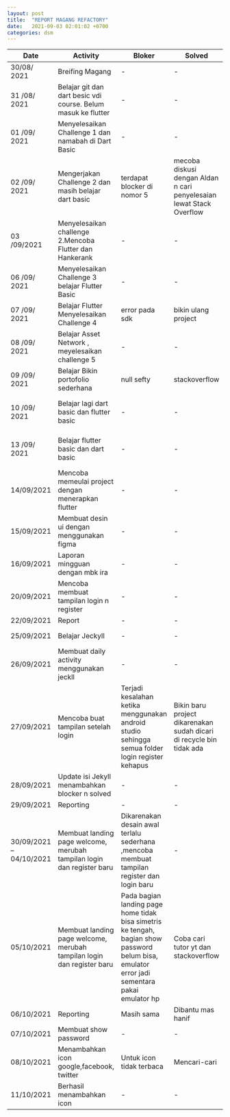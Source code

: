 ```yaml
---
layout: post
title:  "REPORT MAGANG REFACTORY"
date:   2021-09-03 02:01:02 +0700
categories: dsm
---
```

| Date | Activity | Bloker | Solved | Repository |
| --- | --- | --- | --- | --- |
| 30/08/ 2021 | Breifing Magang | - | - | - |
| 31 /08/ 2021 | Belajar git dan dart besic vdi course. Belum masuk ke flutter | - | - | [https://github.com/thefvnday/Dart\_Basic.git](https://github.com/thefvnday/Dart_Basic.git) |
| 01 /09/ 2021 | Menyelesaikan Challenge 1 dan namabah di Dart Basic | - | - | [https://github.com/thefvnday/RefactoryChallengeDay1Portofolio.github.io.git](https://github.com/thefvnday/RefactoryChallengeDay1Portofolio.github.io.git) |
| 02 /09/ 2021 | Mengerjakan Challenge 2 dan masih belajar dart basic | terdapat blocker di nomor 5 | mecoba diskusi dengan Aldan n cari penyelesaian lewat Stack Overflow | [https://github.com/thefvnday/RefactoryChallengeDay2.git](https://github.com/thefvnday/RefactoryChallengeDay2.git) |
| 03 /09/2021 | Menyelesaikan challenge 2.Mencoba Flutter dan Hankerank | - | - | [https://github.com/thefvnday/RefactoryChallengeDay2.git](https://github.com/thefvnday/RefactoryChallengeDay2.git) |
| 06 /09/ 2021 | Menyelesaikan Challenge 3 belajar Flutter Basic | - | - | [https://github.com/thefvnday/RefactoryChallengeDay3.git](https://github.com/thefvnday/RefactoryChallengeDay3.git) |
| 07 /09/ 2021 | Belajar Flutter Menyelesaikan Challenge 4 | error pada sdk | bikin ulang project | [https://github.com/thefvnday/RefactoryChallengeDay4.git](https://github.com/thefvnday/RefactoryChallengeDay4.git) |
| 08 /09/ 2021 | Belajar Asset Network , meyelesaikan challenge 5 | - | - | [https://github.com/thefvnday/RefactoryChallengeDay5.git](https://github.com/thefvnday/RefactoryChallengeDay5.git) |
| 09 /09/ 2021 | Belajar Bikin portofolio sederhana | null sefty | stackoverflow | [https://github.com/thefvnday/Flutter\_Portofolio.git](https://github.com/thefvnday/Flutter_Portofolio.git) |
| 10 /09/ 2021 | Belajar lagi dart basic dan flutter basic | - | - | [https://github.com/thefvnday/Flutter\_Basic.git](https://github.com/thefvnday/Flutter_Basic.git) \*\*\*[https://github.com/thefvnday/Dart\_Basic.git](https://github.com/thefvnday/Dart_Basic.git) |
| 13 /09/ 2021 | Belajar flutter basic dan dart basic | - | - | [https://github.com/thefvnday/Flutter\_Basic.git](https://github.com/thefvnday/Flutter_Basic.git) \*\*\*[https://github.com/thefvnday/Dart\_Basic.git](https://github.com/thefvnday/Dart_Basic.git) |
| 14/09/2021 | Mencoba memeulai project dengan menerapkan flutter | - | - | - |
| 15/09/2021 | Membuat desin ui dengan menggunakan figma | - | - | [https://www.figma.com/file/04yaV10B40YQkDY6DgbB8I/OnlineStore?fuid=1011458132264326773](https://www.figma.com/file/04yaV10B40YQkDY6DgbB8I/OnlineStore?fuid=1011458132264326773) |
| 16/09/2021 | Laporan mingguan dengan mbk ira | - | - | - |
| 20/09/2021 | Mencoba membuat tampilan login n register | - | - | [https://github.com/thefvnday/Shoes-Mobile.git](https://github.com/thefvnday/Shoes-Mobile.git) |
| 22/09/2021 | Report | - | - | - |
| 25/09/2021 | Belajar Jeckyll | - | - | [https://github.com/thefvnday/magang-refactory.git](https://github.com/thefvnday/magang-refactory.git) |
| 26/09/2021 | Membuat daily activity menggunakan jeckll | - | - | [https://github.com/thefvnday/magang-refactory.git](https://github.com/thefvnday/magang-refactory.git) |
| 27/09/2021 | Mencoba buat tampilan setelah login | Terjadi kesalahan ketika menggunakan android studio sehingga semua folder login register kehapus | Bikin baru project dikarenakan sudah dicari di recycle bin tidak ada | [https://github.com/thefvnday/Shoes-Mobile.git](https://github.com/thefvnday/Shoes-Mobile.git) |
| 28/09/2021 | Update isi Jekyll menambahkan blocker n solved | - | - | [https://github.com/thefvnday/magang-refactory.git](https://github.com/thefvnday/magang-refactory.git) |
| 29/09/2021 | Reporting | - | - | - |
| 30/09/2021 – 04/10/2021 | Membuat landing page welcome, merubah tampilan login dan register baru | Dikarenakan desain awal terlalu sederhana ,mencoba membuat tampilan register dan login baru | - | - |
| 05/10/2021 | Membuat landing page welcome, merubah tampilan login dan register baru | Pada bagian landing page home tidak bisa simetris ke tengah, bagian show password belum bisa, emulator error jadi sementara pakai emulator hp | Coba cari tutor yt dan stackoverflow | - |
| 06/10/2021 | Reporting | Masih sama | Dibantu mas hanif | - |
| 07/10/2021 | Membuat show password | - | - | [https://github.com/thefvnday/Shoes-Frontend-Flutter.git](https://github.com/thefvnday/Shoes-Frontend-Flutter.git) |
| 08/10/2021 | Menambahkan icon google,facebook, twitter | Untuk icon tidak terbaca | Mencari-cari | [https://github.com/thefvnday/Shoes-Frontend-Flutter.git](https://github.com/thefvnday/Shoes-Frontend-Flutter.git) |
| 11/10/2021 | Berhasil menambahkan icon | - | - | [https://github.com/thefvnday/Shoes-Frontend-Flutter.git](https://github.com/thefvnday/Shoes-Frontend-Flutter.git) |